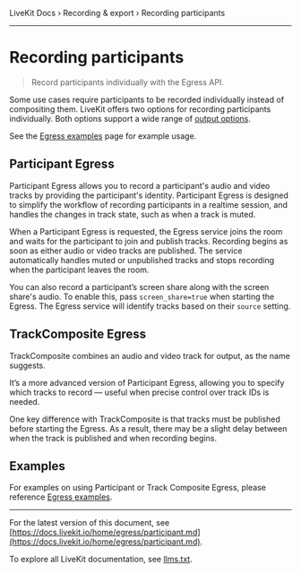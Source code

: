 LiveKit Docs › Recording & export › Recording participants

---

# Recording participants

> Record participants individually with the Egress API.

Some use cases require participants to be recorded individually instead of compositing them. LiveKit offers two options for recording participants individually. Both options support a wide range of [output options](https://docs.livekit.io/home/egress/outputs.md).

See the [Egress examples](https://docs.livekit.io/home/egress/examples.md) page for example usage.

## Participant Egress

Participant Egress allows you to record a participant's audio and video tracks by providing the participant's identity. Participant Egress is designed to simplify the workflow of recording participants in a realtime session, and handles the changes in track state, such as when a track is muted.

When a Participant Egress is requested, the Egress service joins the room and waits for the participant to join and publish tracks. Recording begins as soon as either audio or video tracks are published. The service automatically handles muted or unpublished tracks and stops recording when the participant leaves the room.

You can also record a participant’s screen share along with the screen share's audio. To enable this, pass `screen_share=true` when starting the Egress. The Egress service will identify tracks based on their `source` setting.

## TrackComposite Egress

TrackComposite combines an audio and video track for output, as the name suggests.

It’s a more advanced version of Participant Egress, allowing you to specify which tracks to record — useful when precise control over track IDs is needed.

One key difference with TrackComposite is that tracks must be published before starting the Egress. As a result, there may be a slight delay between when the track is published and when recording begins.

## Examples

For examples on using Participant or Track Composite Egress, please reference [Egress examples](https://docs.livekit.io/home/egress/examples.md).

---


For the latest version of this document, see [https://docs.livekit.io/home/egress/participant.md](https://docs.livekit.io/home/egress/participant.md).

To explore all LiveKit documentation, see [llms.txt](https://docs.livekit.io/llms.txt).